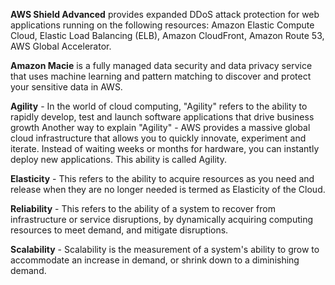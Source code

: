 **AWS Shield Advanced** provides expanded DDoS attack protection for web applications running on the following resources: Amazon Elastic Compute Cloud, Elastic Load Balancing (ELB), Amazon CloudFront, Amazon Route 53, AWS Global Accelerator.

**Amazon Macie** is a fully managed data security and data privacy service that uses machine learning and pattern matching to discover and protect your sensitive data in AWS.

**Agility** - In the world of cloud computing, "Agility" refers to the ability to rapidly develop, test and launch software applications that drive business growth Another way to explain "Agility" - AWS provides a massive global cloud infrastructure that allows you to quickly innovate, experiment and iterate. Instead of waiting weeks or months for hardware, you can instantly deploy new applications. This ability is called Agility.

**Elasticity** - This refers to the ability to acquire resources as you need and release when they are no longer needed is termed as Elasticity of the Cloud.

**Reliability** - This refers to the ability of a system to recover from infrastructure or service disruptions, by dynamically acquiring computing resources to meet demand, and mitigate disruptions.

**Scalability** - Scalability is the measurement of a system's ability to grow to accommodate an increase in demand, or shrink down to a diminishing demand.

